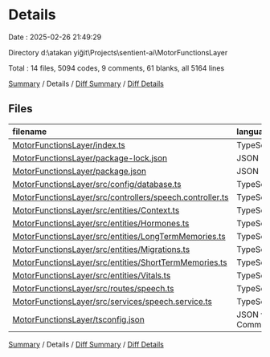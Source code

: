 # Details

Date : 2025-02-26 21:49:29

Directory d:\\atakan yiğit\\Projects\\sentient-ai\\MotorFunctionsLayer

Total : 14 files,  5094 codes, 9 comments, 61 blanks, all 5164 lines

[Summary](results.md) / Details / [Diff Summary](diff.md) / [Diff Details](diff-details.md)

## Files
| filename | language | code | comment | blank | total |
| :--- | :--- | ---: | ---: | ---: | ---: |
| [MotorFunctionsLayer/index.ts](/MotorFunctionsLayer/index.ts) | TypeScript | 25 | 5 | 8 | 38 |
| [MotorFunctionsLayer/package-lock.json](/MotorFunctionsLayer/package-lock.json) | JSON | 4,817 | 0 | 1 | 4,818 |
| [MotorFunctionsLayer/package.json](/MotorFunctionsLayer/package.json) | JSON | 28 | 0 | 1 | 29 |
| [MotorFunctionsLayer/src/config/database.ts](/MotorFunctionsLayer/src/config/database.ts) | TypeScript | 34 | 0 | 5 | 39 |
| [MotorFunctionsLayer/src/controllers/speech.controller.ts](/MotorFunctionsLayer/src/controllers/speech.controller.ts) | TypeScript | 14 | 0 | 1 | 15 |
| [MotorFunctionsLayer/src/entities/Context.ts](/MotorFunctionsLayer/src/entities/Context.ts) | TypeScript | 18 | 0 | 4 | 22 |
| [MotorFunctionsLayer/src/entities/Hormones.ts](/MotorFunctionsLayer/src/entities/Hormones.ts) | TypeScript | 15 | 0 | 4 | 19 |
| [MotorFunctionsLayer/src/entities/LongTermMemories.ts](/MotorFunctionsLayer/src/entities/LongTermMemories.ts) | TypeScript | 34 | 0 | 9 | 43 |
| [MotorFunctionsLayer/src/entities/Migrations.ts](/MotorFunctionsLayer/src/entities/Migrations.ts) | TypeScript | 10 | 0 | 4 | 14 |
| [MotorFunctionsLayer/src/entities/ShortTermMemories.ts](/MotorFunctionsLayer/src/entities/ShortTermMemories.ts) | TypeScript | 25 | 0 | 6 | 31 |
| [MotorFunctionsLayer/src/entities/Vitals.ts](/MotorFunctionsLayer/src/entities/Vitals.ts) | TypeScript | 15 | 0 | 4 | 19 |
| [MotorFunctionsLayer/src/routes/speech.ts](/MotorFunctionsLayer/src/routes/speech.ts) | TypeScript | 5 | 0 | 3 | 8 |
| [MotorFunctionsLayer/src/services/speech.service.ts](/MotorFunctionsLayer/src/services/speech.service.ts) | TypeScript | 34 | 4 | 11 | 49 |
| [MotorFunctionsLayer/tsconfig.json](/MotorFunctionsLayer/tsconfig.json) | JSON with Comments | 20 | 0 | 0 | 20 |

[Summary](results.md) / Details / [Diff Summary](diff.md) / [Diff Details](diff-details.md)